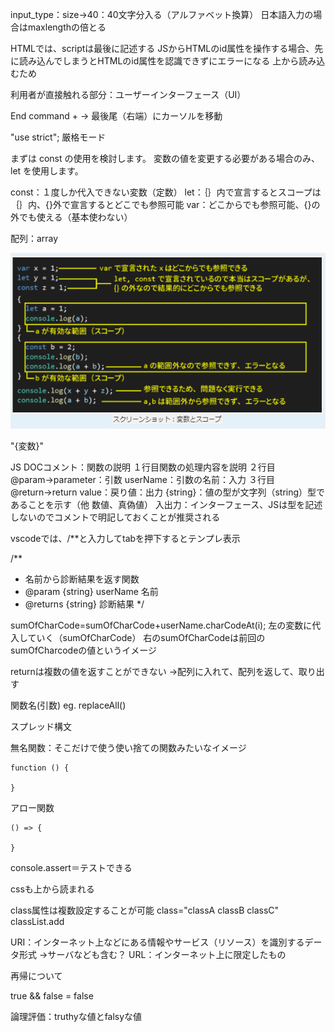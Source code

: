 input_type：size→40：40文字分入る（アルファベット換算）
日本語入力の場合はmaxlengthの倍とる

HTMLでは、scriptは最後に記述する
JSからHTMLのid属性を操作する場合、先に読み込んでしまうとHTMLのid属性を認識できずにエラーになる
上から読み込むため

利用者が直接触れる部分：ユーザーインターフェース（UI）


End
command + →
最後尾（右端）にカーソルを移動

"use strict"; 厳格モード

まずは const の使用を検討します。
変数の値を変更する必要がある場合のみ、let を使用します。

const：１度しか代入できない変数（定数）
let：｛｝内で宣言するとスコープは｛｝内、{}外で宣言するとどこでも参照可能
var：どこからでも参照可能、{}の外でも使える（基本使わない）

配列：array

![](img/js_2021-08-12-08-18-36.png)

"{変数}"

JS DOCコメント：関数の説明
１行目関数の処理内容を説明
２行目@param→parameter：引数 userName：引数の名前：入力
３行目@return→return value：戻り値：出力
{string}：値の型が文字列（string）型であることを示す（他 数値、真偽値）
入出力：インターフェース、JSは型を記述しないのでコメントで明記しておくことが推奨される

vscodeでは、/**と入力してtabを押下するとテンプレ表示

/**
 * 名前から診断結果を返す関数
 * @param {string} userName 名前
 * @returns {string} 診断結果
 */

 sumOfCharCode=sumOfCharCode+userName.charCodeAt(i);
 左の変数に代入していく（sumOfCharCode）
 右のsumOfCharCodeは前回のsumOfCharcodeの値というイメージ

 returnは複数の値を返すことができない
 →配列に入れて、配列を返して、取り出す

 関数名(引数)
 eg. replaceAll()

 スプレッド構文

 無名関数：そこだけで使う使い捨ての関数みたいなイメージ
 ```
 function () {

 }
 ```
 アロー関数
 ```
 () => {

 }
 ```

 console.assert＝テストできる

cssも上から読まれる

class属性は複数設定することが可能
class="classA classB classC"
classList.add

URI：インターネット上などにある情報やサービス（リソース）を識別するデータ形式
→サーバなども含む？
URL：インターネット上に限定したもの

再帰について

true && false = false

論理評価：truthyな値とfalsyな値